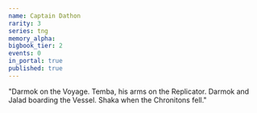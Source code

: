 ```yaml
---
name: Captain Dathon
rarity: 3
series: tng
memory_alpha:
bigbook_tier: 2
events: 0
in_portal: true
published: true
---
```


"Darmok on the Voyage. Temba, his arms on the Replicator. Darmok and Jalad boarding the Vessel. Shaka when the Chronitons fell."
